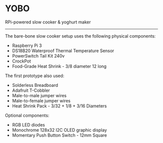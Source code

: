 # YOBO
RPi-powered slow cooker &amp; yoghurt maker

---
The bare-bone slow cooker setup uses the following physical components:   
  * Raspberry Pi 3
  * DS18B20 Waterproof Thermal Temperature Sensor
  * PowerSwitch Tail Kit 240v
  * CrockPot
  * Food-Grade Heat Shrink - 3/8 diameter 12 long
  
The first prototype also used:  
  * Solderless Breadboard
  * Adafruit T-Cobbler
  * Male-to-male jumper wires
  * Male-to-female jumper wires
  * Heat Shrink Pack - 3/32 + 1/8 + 3/16 Diameters
   
Optional components:  
  * RGB LED diodes
  * Monochrome 128x32 I2C OLED graphic display
  * Momentary Push Button Switch - 12mm Square
  


